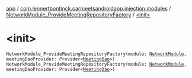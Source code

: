 [app](../../index.md) / [com.lennertbontinck.carmeetsandroidapp.injection.modules](../index.md) / [NetworkModule_ProvideMeetingRepositoryFactory](index.md) / [&lt;init&gt;](./-init-.md)

# &lt;init&gt;

`NetworkModule_ProvideMeetingRepositoryFactory(module: `[`NetworkModule`](../-network-module/index.md)`, meetingDaoProvider: Provider<`[`MeetingDao`](../../com.lennertbontinck.carmeetsandroidapp.roomdatabase/-meeting-dao/index.md)`>)`
`NetworkModule_ProvideMeetingRepositoryFactory(module: `[`NetworkModule`](../-network-module/index.md)`, meetingDaoProvider: Provider<`[`MeetingDao`](../../com.lennertbontinck.carmeetsandroidapp.roomdatabase/-meeting-dao/index.md)`>)`